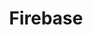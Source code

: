 ---
blog: https://firebase.googleblog.com/
facebook: https://www.facebook.com/Firebase/
git: https://github.com/firebase
guide: https://firebase.google.com/brand-guidelines/
images:
- firebase-ar21.svg
- firebase-icon.svg
logohandle: firebase
sort: firebase
tags:
- google
- paas
title: Firebase
twitter: https://x.com/Firebase
website: https://firebase.google.com/
wikipedia: https://en.wikipedia.org/wiki/Firebase
---